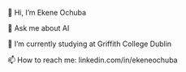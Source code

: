 👋 Hi, I’m Ekene Ochuba

👀 Ask me about AI

🌱 I’m currently studying at Griffith College Dublin

📫 How to reach me: linkedin.com/in/ekeneochuba
